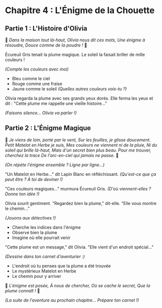 # Chapitre 4 : L'Énigme de la Chouette
## Partie 1 : L'Histoire d'Olivia

🎵 *Dans la maison tout là-haut,
Olivia nous dit ces mots,
Une énigme à résoudre,
Douce comme de la poudre !* 🎵

Écureuil Gris tenait la plume magique. Le soleil la faisait briller de mille couleurs !

*(Compte les couleurs avec moi)*
- Bleu comme le ciel
- Rouge comme une fraise
- Jaune comme le soleil
*(Quelles autres couleurs vois-tu ?)*

Olivia regarda la plume avec ses grands yeux dorés. Elle ferma les yeux et dit :
"Cette plume me rappelle une vieille histoire..."

*(Faisons silence... Olivia va parler !)*

## Partie 2 : L'Énigme Magique

🎵 *Je viens de loin, porté par le vent,
Sur les feuilles, je glisse doucement.
Petit Matelot en Herbe je suis,
Mes couleurs ne viennent ni de la pluie,
Ni du soleil qui brille là-haut,
Mais d'un secret bien plus beau.
Pour me trouver, cherchez la trace
De l'arc-en-ciel qui jamais ne passe.* 🎵

*(On répète l'énigme ensemble ? Ligne par ligne...)*

"Un Matelot en Herbe..." dit Lapin Blanc en réfléchissant.
*(Qu'est-ce que ça peut être ? À toi de deviner !)*

"Ces couleurs magiques..." murmura Écureuil Gris.
*(D'où viennent-elles ? Donne ton idée !)*

Olivia sourit gentiment. "Regardez bien la plume," dit-elle. "Elle vous montre le chemin..."

*(Jouons aux détectives !)*
- Cherche les indices dans l'énigme
- Observe bien la plume
- Imagine où elle pourrait venir

"Cette plume est un message," dit Olivia. "Elle vient d'un endroit spécial..."

*(Dessine dans ton carnet d'aventurier :)*
- L'endroit où tu penses que la plume a été trouvée
- Le mystérieux Matelot en Herbe
- Le chemin pour y arriver

🎵 *L'énigme est posée,
À nous de chercher,
Où se cache le secret,
Que la plume connaît !* 🎵

*(La suite de l'aventure au prochain chapitre... Prépare ton carnet !)*